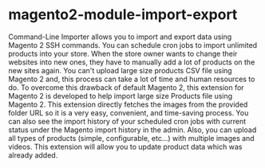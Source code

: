 # magento2-module-import-export
Command-Line Importer allows you to import and export data using Magento 2 SSH commands. You can schedule cron jobs to import unlimited products into your store. When the store owner wants to change their websites into new ones, they have to manually add a lot of products on the new sites again. You can't upload large size products CSV file using Magento 2 and, this process can take a lot of time and human resources to do. To overcome this drawback of default Magento 2, this extension for Magento 2 is developed to help import large size Products file using Magento 2.  This extension directly fetches the images from the provided folder URL so it is a very easy, convenient, and time-saving process. You can also see the import history of your scheduled cron jobs with current status under the Magento import history in the admin. Also, you can upload all types of products (simple, configurable, etc...) with multiple images and videos. This extension will allow you to update product data which was already added.
